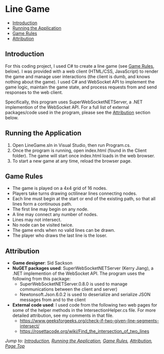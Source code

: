 # Line Game

* [Introduction](#introduction)
* [Running the Application](#running-the-application)
* [Game Rules](#game-rules)
* [Attribution](#attribution)

## Introduction
For this coding project, I used C# to create a line game (see [Game Rules](#game-rules), below). I was provided with a web client (HTML/CSS, JavaScript) to render the game and manage user interactions (the client is dumb, and knows nothing about the game). I used C# and WebSocket API to implement the game logic, maintain the game state, and process requests from and send responses to the web client.

Specifically, this program uses SuperWebSocketNETServer, a .NET implemention of the WebSocket API. For a full list of external packages/code used in the program, please see the [Attribution](#attribution) section below.

## Running the Application
1. Open LineGame.sln in Visual Studio, then run Program.cs.
2. Once the program is running, open index.html (found in the Client folder). The game will start once index.html loads in the web browser.
3. To start a new game at any time, reload the browser page.

## Game Rules
* The game is played on a 4x4 grid of 16 nodes.
* Players take turns drawing octilinear lines connecting nodes.
* Each line must begin at the start or end of the existing path, so that all lines form a continuous path.
* The first line may begin on any node.
* A line may connect any number of nodes.
* Lines may not intersect.
* No node can be visited twice.
* The game ends when no valid lines can be drawn.
* The player who draws the last line is the loser.

## Attribution
* **Game designer**: Sid Sackson
* **NuGET packages used**: SuperWebSocketNETServer (Kerry Jiang), a .NET implemention of the WebSocket API. The program uses the following from this package:
  - SuperWebSocketNETServer.0.8.0 is used to manage communications between the client and server)
  - Newtonsoft.Json.6.0.2 is used to deserialize and serialize JSON messages from and to the client
* **External code used**: I used code from the following two web pages for some of the helper methods in the IntersectionHelper.cs file. For more detailed attribution, see my comments in that file.
  - https://www.geeksforgeeks.org/check-if-two-given-line-segments-intersect/
  - https://rosettacode.org/wiki/Find_the_intersection_of_two_lines

*Jump to: [Introduction](#introduction), [Running the Application](#running-the-application), [Game Rules](#game-rules), [Attribution](#attribution), [Page Top](#line-game)*
